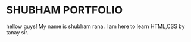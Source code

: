 # SHUBHAM PORTFOLIO

hellow guys! My name is shubham rana. I am here to learn HTML,CSS by tanay sir.


